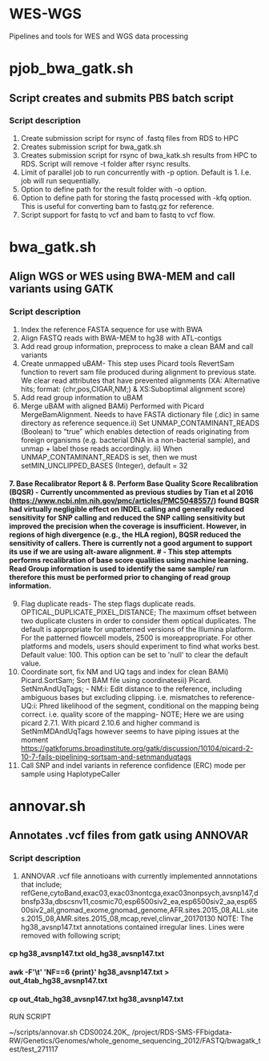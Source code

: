 # WES-WGS
Pipelines and tools for  WES and WGS data processing

# pjob_bwa_gatk.sh
## Script creates and submits PBS batch script
### Script description 
1. Create submission script for rsync of .fastq files from RDS to HPC
2. Creates submission script for bwa_gatk.sh
3. Creates submission script for rsync of bwa_katk.sh results from HPC to RDS. Script will remove -t folder after rsync results.
4. Limit of parallel job to run concurrently with -p option. Default is 1. I.e. job will run sequentially.
5. Option to define path for the result folder with -o option.
6. Option to define path for storing the fastq processed with -kfq option. This is useful for converting bam to fastq.gz for reference.
7. Script support for fastq to vcf and bam to fastq to vcf flow.

# bwa_gatk.sh
## Align WGS or WES using BWA-MEM and call variants using GATK
### Script description 
1. Index the reference FASTA sequence for use with BWA
2. Align FASTQ reads with BWA-MEM to hg38 with ATL-contigs
3. Add read group information, preprocess to make a clean BAM and call variants
4. Create unmapped uBAM- This step uses Picard tools RevertSam function to revert sam file produced during alignment to 
  previous state. We clear read attributes that have prevented  alignments (XA: Alternative hits; format: (chr,pos,CIGAR,NM;) & 
  XS:Suboptimal alignment score) 
5. Add read group information to uBAM
6. Merge uBAM with aligned BAMi) Performed with Picard MergeBamAlignment. Needs to have FASTA dictionary file (.dic) in same 
  directory as reference sequence.ii) Set UNMAP_CONTAMINANT_READS (Boolean) to “true” which enables detection of reads originating 
   from foreign organisms (e.g. bacterial DNA in a non-bacterial sample), and unmap + label those reads accordingly. iii) When 
   UNMAP_CONTAMINANT_READS is set, then we must setMIN_UNCLIPPED_BASES (Integer), default = 32

#### 7. Base Recalibrator Report & 8. Perform Base Quality Score Recalibration (BQSR) - Currently uncommented as previous studies by Tian et al 2016 (https://www.ncbi.nlm.nih.gov/pmc/articles/PMC5048557/) found  BQSR had virtually negligible effect on INDEL calling and generally reduced sensitivity for SNP calling and reduced the SNP calling sensitivity but improved the precision when the coverage is insufficient. However, in regions of high divergence (e.g., the HLA region), BQSR reduced the sensitivity of callers. There is currently not a good argument to support its use if we are using alt-aware alignment. # - This step attempts performs recalibration of base score qualities using machine learning. Read Group information is used to identify the same sample/ run therefore this must be performed prior to changing of read group information.

9. Flag duplicate reads- The step flags duplicate reads. OPTICAL_DUPLICATE_PIXEL_DISTANCE; The maximum offset between two duplicate 
clusters in order to consider them optical duplicates. The default is appropriate for unpatterned versions of the Illumina platform. 
For the patterned flowcell models, 2500 is moreappropriate. For other platforms and models, users should experiment to find what 
works best. Default value: 100. This option can be set to 'null' to clear the default value.
10. Coordinate sort, fix NM and UQ tags and index for clean BAMi) Picard.SortSam;  Sort BAM file using coordinatesii) Picard. 
SetNmAndUqTags; - NM:i: Edit distance to the reference, including ambiguous bases but excluding clipping. i.e. mismatches to 
reference- UQ:i: Phred likelihood of the segment, conditional on the mapping being correct. i.e. quality score of the mapping- NOTE; 
Here we are using picard 2.7.1. With picard 2.10.6 and higher command is SetNmMDAndUqTags however seems to have piping issues at the 
moment https://gatkforums.broadinstitute.org/gatk/discussion/10104/picard-2-10-7-fails-pipelining-sortsam-and-setnmanduqtags
11. Call SNP and indel variants in reference confidence (ERC) mode per sample using HaplotypeCaller

# annovar.sh
## Annotates .vcf files from gatk using ANNOVAR
### Script description 
1. ANNOVAR .vcf file annotioans with currently implemented annnotations that include; refGene,cytoBand,exac03,exac03nontcga,exac03nonpsych,avsnp147,dbnsfp33a,dbscsnv11,cosmic70,esp6500siv2_ea,esp6500siv2_aa,esp6500siv2_all,gnomad_exome,gnomad_genome,AFR.sites.2015_08,ALL.sites.2015_08,AMR.sites.2015_08,mcap,revel,clinvar_20170130
NOTE: The hg38_avsnp147.txt annotations contained irregular lines. Lines were removed with following script;

  #### cp hg38_avsnp147.txt old_hg38_avsnp147.txt
  #### awk -F'\t' 'NF==6 {print}' hg38_avsnp147.txt > out_4tab_hg38_avsnp147.txt
  #### cp out_4tab_hg38_avsnp147.txt hg38_avsnp147.txt

RUN SCRIPT

~/scripts/annovar.sh CDS0024.20K_ /project/RDS-SMS-FFbigdata-RW/Genetics/Genomes/whole_genome_sequencing_2012/FASTQ/bwagatk_test/test_271117
